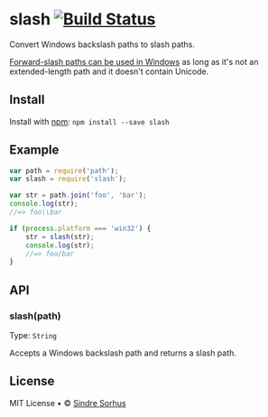 # slash [![Build Status](https://secure.travis-ci.org/sindresorhus/slash.png?branch=master)](http://travis-ci.org/sindresorhus/slash)

Convert Windows backslash paths to slash paths.

[Forward-slash paths can be used in Windows](http://superuser.com/a/176395/6877) as long as it's not an extended-length path and it doesn't contain Unicode.


## Install

Install with [npm](https://npmjs.org): `npm install --save slash`


## Example

```js
var path = require('path');
var slash = require('slash');

var str = path.join('foo', 'bar');
console.log(str);
//=> foo\\bar

if (process.platform === 'win32') {
	str = slash(str);
	console.log(str);
	//=> foo/bar
}
```


## API

### slash(path)

Type: `String`

Accepts a Windows backslash path and returns a slash path.


## License

MIT License • © [Sindre Sorhus](http://sindresorhus.com)
